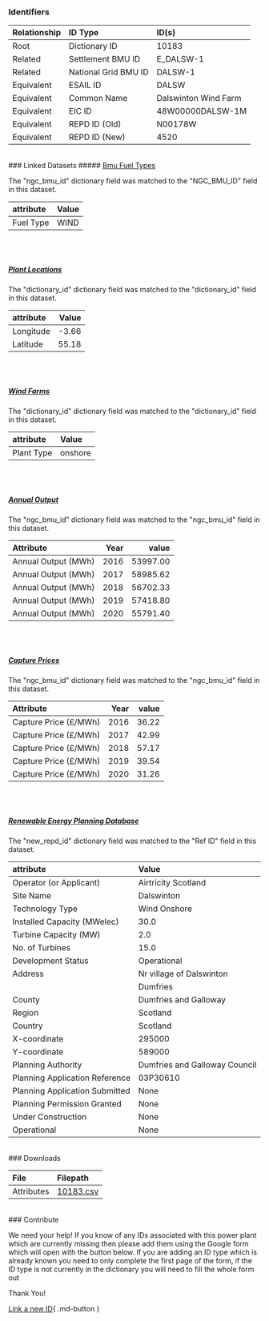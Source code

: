 ### Identifiers

| Relationship   | ID Type              | ID(s)                |
|:---------------|:---------------------|:---------------------|
| Root           | Dictionary ID        | 10183                |
| Related        | Settlement BMU ID    | E_DALSW-1            |
| Related        | National Grid BMU ID | DALSW-1              |
| Equivalent     | ESAIL ID             | DALSW                |
| Equivalent     | Common Name          | Dalswinton Wind Farm |
| Equivalent     | EIC ID               | 48W00000DALSW-1M     |
| Equivalent     | REPD ID (Old)        | N00178W              |
| Equivalent     | REPD ID (New)        | 4520                 |

<br>
### Linked Datasets
##### <a href="https://osuked.github.io/Power-Station-Dictionary/datasets/bmu-fuel-types">Bmu Fuel Types</a>



The "ngc_bmu_id" dictionary field was matched to the "NGC_BMU_ID" field in this dataset.

| attribute   | Value   |
|:------------|:--------|
| Fuel Type   | WIND    |

<br><br>
##### <a href="https://osuked.github.io/Power-Station-Dictionary/datasets/plant-locations">Plant Locations</a>



The "dictionary_id" dictionary field was matched to the "dictionary_id" field in this dataset.

| attribute   |   Value |
|:------------|--------:|
| Longitude   |   -3.66 |
| Latitude    |   55.18 |

<br><br>
##### <a href="https://osuked.github.io/Power-Station-Dictionary/datasets/wind-farms">Wind Farms</a>



The "dictionary_id" dictionary field was matched to the "dictionary_id" field in this dataset.

| attribute   | Value   |
|:------------|:--------|
| Plant Type  | onshore |

<br><br>
##### <a href="https://osuked.github.io/Power-Station-Dictionary/datasets/annual-output">Annual Output</a>



The "ngc_bmu_id" dictionary field was matched to the "ngc_bmu_id" field in this dataset.

| Attribute           |   Year |    value |
|:--------------------|-------:|---------:|
| Annual Output (MWh) |   2016 | 53997.00 |
| Annual Output (MWh) |   2017 | 58985.62 |
| Annual Output (MWh) |   2018 | 56702.33 |
| Annual Output (MWh) |   2019 | 57418.80 |
| Annual Output (MWh) |   2020 | 55791.40 |

<br><br>
##### <a href="https://osuked.github.io/Power-Station-Dictionary/datasets/capture-prices">Capture Prices</a>



The "ngc_bmu_id" dictionary field was matched to the "ngc_bmu_id" field in this dataset.

| Attribute             |   Year |   value |
|:----------------------|-------:|--------:|
| Capture Price (£/MWh) |   2016 |   36.22 |
| Capture Price (£/MWh) |   2017 |   42.99 |
| Capture Price (£/MWh) |   2018 |   57.17 |
| Capture Price (£/MWh) |   2019 |   39.54 |
| Capture Price (£/MWh) |   2020 |   31.26 |

<br><br>
##### <a href="https://osuked.github.io/Power-Station-Dictionary/datasets/renewable-energy-planning-database">Renewable Energy Planning Database</a>



The "new_repd_id" dictionary field was matched to the "Ref ID" field in this dataset.

| attribute                      | Value                         |
|:-------------------------------|:------------------------------|
| Operator (or Applicant)        | Airtricity Scotland           |
| Site Name                      | Dalswinton                    |
| Technology Type                | Wind Onshore                  |
| Installed Capacity (MWelec)    | 30.0                          |
| Turbine Capacity (MW)          | 2.0                           |
| No. of Turbines                | 15.0                          |
| Development Status             | Operational                   |
| Address                        | Nr village of Dalswinton      |
|                                | Dumfries                      |
| County                         | Dumfries and Galloway         |
| Region                         | Scotland                      |
| Country                        | Scotland                      |
| X-coordinate                   | 295000                        |
| Y-coordinate                   | 589000                        |
| Planning Authority             | Dumfries and Galloway Council |
| Planning Application Reference | 03P30610                      |
| Planning Application Submitted | None                          |
| Planning Permission Granted    | None                          |
| Under Construction             | None                          |
| Operational                    | None                          |


<br>
### Downloads


| File       | Filepath                                                                              |
|:-----------|:--------------------------------------------------------------------------------------|
| Attributes | [10183.csv](https://osuked.github.io/Power-Station-Dictionary/object_attrs/10183.csv) |


<br>
### Contribute

We need your help! If you know of any IDs associated with this power plant which are currently missing then please add them using the Google form which will open with the button below. If you are adding an ID type which is already known you need to only complete the first page of the form, if the ID type is not currently in the dictionary you will need to fill the whole form out

Thank You!

[Link a new ID](https://docs.google.com/forms/d/e/1FAIpQLSc5jRsQ7NgiLLXbwo9PUdwTQyuqbRwThltG56-o6NVSe7E_nw/viewform?usp=pp_url&entry.251912331=10183){ .md-button }